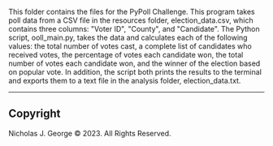 This folder contains the files for the PyPoll Challenge.  This program takes poll data from a CSV file in the resources folder, election_data.csv, which contains three columns: "Voter ID", "County", and "Candidate".  The Python script, ooll_main.py, takes the data and calculates each of the following values: the total number of votes cast, a complete list of candidates who received votes, the percentage of votes each candidate won, the total number of votes each candidate won, and the winner of the election based on popular vote.  In addition, the script both prints the results to the terminal and exports them to a text file in the analysis folder, election_data.txt.

----

## Copyright

Nicholas J. George © 2023. All Rights Reserved.
